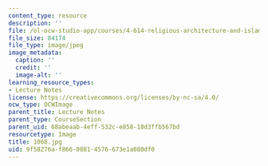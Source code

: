 ```yaml
---
content_type: resource
description: ''
file: /ol-ocw-studio-app/courses/4-614-religious-architecture-and-islamic-cultures-fall-2002/9f58276af86608814576673e1a080df0_1068.jpg
file_size: 84174
file_type: image/jpeg
image_metadata:
  caption: ''
  credit: ''
  image-alt: ''
learning_resource_types:
- Lecture Notes
license: https://creativecommons.org/licenses/by-nc-sa/4.0/
ocw_type: OCWImage
parent_title: Lecture Notes
parent_type: CourseSection
parent_uid: 68abeaab-4eff-532c-e858-18d3ffb567bd
resourcetype: Image
title: 1068.jpg
uid: 9f58276a-f866-0881-4576-673e1a080df0
---
```

